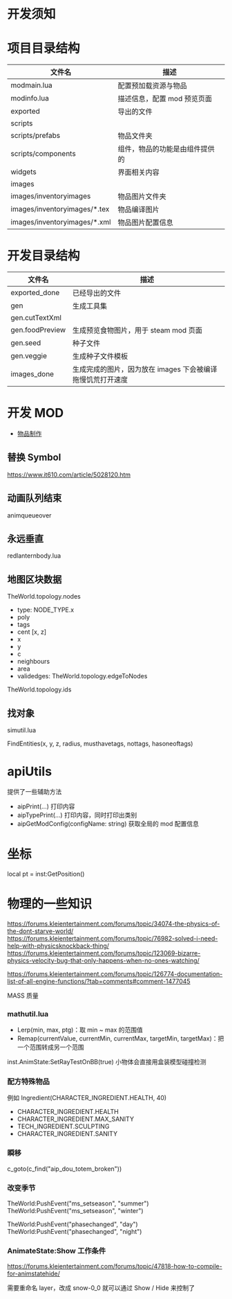 # 开发须知

# 项目目录结构

| 文件名                        | 描述                           |
| ----------------------------- | ------------------------------ |
| modmain.lua                   | 配置预加载资源与物品           |
| modinfo.lua                   | 描述信息，配置 mod 预览页面    |
| exported                      | 导出的文件                     |
| scripts                       |                                |
| scripts/prefabs               | 物品文件夹                     |
| scripts/components            | 组件，物品的功能是由组件提供的 |
| widgets                       | 界面相关内容                   |
| images                        |                                |
| images/inventoryimages        | 物品图片文件夹                 |
| images/inventoryimages/\*.tex | 物品编译图片                   |
| images/inventoryimages/\*.xml | 物品图片配置信息               |

# 开发目录结构

| 文件名          | 描述                                                       |
| --------------- | ---------------------------------------------------------- |
| exported_done   | 已经导出的文件                                             |
| gen             | 生成工具集                                                 |
| gen.cutTextXml  |                                                            |
| gen.foodPreview | 生成预览食物图片，用于 steam mod 页面                      |
| gen.seed        | 种子文件                                                   |
| gen.veggie      | 生成种子文件模板                                           |
| images_done     | 生成完成的图片，因为放在 images 下会被编译拖慢饥荒打开速度 |

# 开发 MOD

- [物品制作](./item.md)

## 替换 Symbol

https://www.it610.com/article/5028120.htm

## 动画队列结束

animqueueover

## 永远垂直

redlanternbody.lua

## 地图区块数据

TheWorld.topology.nodes
- type: NODE_TYPE.x
- poly
- tags
- cent [x, z]
- x
- y
- c
- neighbours
- area
- validedges: TheWorld.topology.edgeToNodes

TheWorld.topology.ids

## 找对象

simutil.lua

FindEntities(x, y, z, radius, musthavetags, nottags, hasoneoftags)

# apiUtils

提供了一些辅助方法

- aipPrint(...) 打印内容
- aipTypePrint(...) 打印内容，同时打印出类别
- aipGetModConfig(configName: string) 获取全局的 mod 配置信息

# 坐标

local pt = inst:GetPosition()

# 物理的一些知识

https://forums.kleientertainment.com/forums/topic/34074-the-physics-of-the-dont-starve-world/
https://forums.kleientertainment.com/forums/topic/76982-solved-i-need-help-with-physicsknockback-thing/
https://forums.kleientertainment.com/forums/topic/123069-bizarre-physics-velocity-bug-that-only-happens-when-no-ones-watching/

https://forums.kleientertainment.com/forums/topic/126774-documentation-list-of-all-engine-functions/?tab=comments#comment-1477045

MASS 质量

### mathutil.lua

* Lerp(min, max, ptg)：取 min ~ max 的范围值
* Remap(currentValue, currentMin, currentMax, targetMin, targetMax)：把一个范围转成另一个范围


inst.AnimState:SetRayTestOnBB(true) 小物体会直接用盒装模型碰撞检测

### 配方特殊物品

例如 Ingredient(CHARACTER_INGREDIENT.HEALTH, 40)

* CHARACTER_INGREDIENT.HEALTH
* CHARACTER_INGREDIENT.MAX_SANITY
* TECH_INGREDIENT.SCULPTING
* CHARACTER_INGREDIENT.SANITY

### 瞬移

c_goto(c_find("aip_dou_totem_broken"))

### 改变季节

TheWorld:PushEvent("ms_setseason", "summer")
TheWorld:PushEvent("ms_setseason", "winter")

TheWorld:PushEvent("phasechanged", "day")
TheWorld:PushEvent("phasechanged", "night")

### AnimateState:Show 工作条件 

https://forums.kleientertainment.com/forums/topic/47818-how-to-compile-for-animstatehide/

需要重命名 layer，改成 snow-0_0 就可以通过 Show / Hide 来控制了